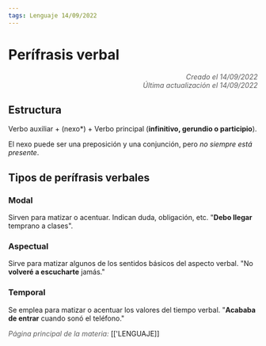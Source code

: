 ```yaml
---
tags: Lenguaje 14/09/2022
---
```


# Perífrasis verbal
<div style="text-align: right; opacity: 0.7; font-style: italic;">Creado el 14/09/2022</div>
<div style="text-align: right; opacity: 0.7; font-style: italic;">Última actualización el 14/09/2022</div>

## Estructura

Verbo auxiliar + (nexo*) + Verbo principal (**infinitivo, gerundio o participio**).

El nexo puede ser una preposición y una conjunción, pero *no siempre está presente*.

## Tipos de perífrasis verbales

### Modal
Sirven para matizar o acentuar. Indican duda, obligación, etc.
"**Debo llegar** temprano a clases".

### Aspectual
Sirve para matizar algunos de los sentidos básicos del aspecto verbal.
"No **volveré a escucharte** jamás."

### Temporal
Se emplea para matizar o acentuar los valores del tiempo verbal.
"**Acababa de entrar** cuando sonó el teléfono."

<span style="opacity: 0.7; font-style: italic;">Página principal de la materia:</span> [['LENGUAJE]]